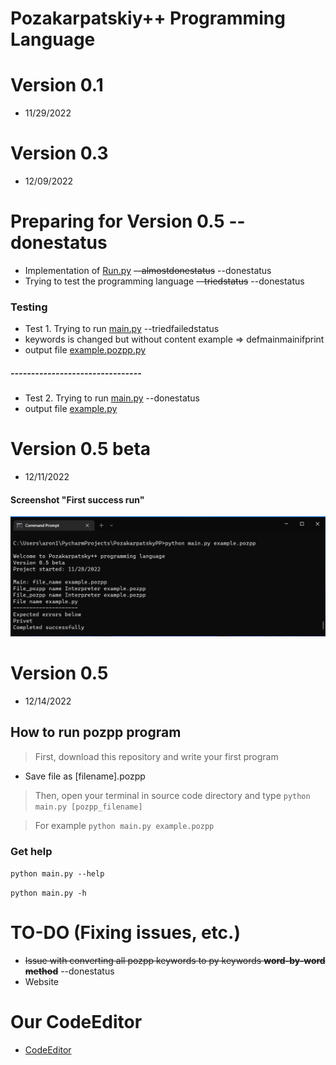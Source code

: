 # Pozakarpatskiy++ Programming Language

# Version 0.1

* 11/29/2022 

# Version 0.3

* 12/09/2022

# Preparing for Version 0.5 --donestatus

* Implementation of [Run.py](https://github.com/Sciencewolf/pozpp_beta/blob/master/Run.py) ~~--almostdonestatus~~ --donestatus
* Trying to test the programming language ~~--triedstatus~~ --donestatus

### Testing
* Test 1. Trying to run [main.py](https://github.com/Sciencewolf/pozpp_beta/blob/master/main.py) --triedfailedstatus
* keywords is changed but without content example => defmainmainifprint
* output file [example.pozpp.py](https://github.com/Sciencewolf/pozpp_beta/blob/master/example.pozpp.py)
##### --------------------------------

* Test 2. Trying to run [main.py](https://github.com/Sciencewolf/pozpp_beta/blob/master/main.py)  --donestatus
* output file [example.py](https://github.com/Sciencewolf/pozpp_beta/blob/master/example.py)

# Version 0.5 beta
* 12/11/2022
#### Screenshot "First success run"
![first success run](screenshot.png)

# Version 0.5
* 12/14/2022

## How to run pozpp program
> First, download this repository and write your first program
* Save file as [filename].pozpp

> Then, open your terminal in source code directory and type `python main.py [pozpp_filename]`

> For example `python main.py example.pozpp`
> 
### Get help
`python main.py --help`

`python main.py -h`


# TO-DO (Fixing issues, etc.)
* ~~Issue with converting all pozpp keywords to py keywords **word-by-word method**~~ --donestatus
* Website 

# Our CodeEditor
* [CodeEditor](https://sciencewolf.github.io/CodeEditor/)